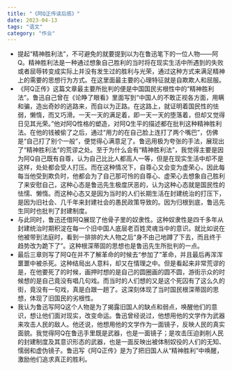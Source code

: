 ```yaml
---
title: "《阿Q正传读后感》"
date: 2023-04-13
tags: "语文"
category: "作业"
---
```


* 提起“精神胜利法”，不可避免的就要提到以为在鲁迅笔下的一位人物——阿Q。精神胜利法是一种通过想象自己胜利的当时将在现实生活中所遇到的失败或者屈辱转变成实际上并没有发生过的胜利与光荣，通过这种方式来满足精神上的需要的思想行为方式。在这里面最主要的心理特征就是自欺欺人和屈服。
* 《阿Q正传》这篇文章最主要所批判的便是中国国民劣根性中的“精神胜利法”。鲁迅自己曾在《论睁了眼看》里面写到“中国人的不敢正视各方面，用瞒和骗，造出奇妙的逃路来，而自以为正路。在这路上，就证明着国民性的怯弱，懒惰，而又巧滑。一天一天的满足着，即一天一天的堕落着，但却又觉得日见其光荣。”他对阿Q性格的塑造，对阿Q生平的描述都在批判这种精神胜利法。在他的钱被偷了之后，通过“用力的在自己脸上连打了两个嘴巴”，仿佛是“自己打了别个一般”，便觉得心满意足了。鲁迅用极为夸张的手法，展现出了“精神胜利法”的荒谬之处。至于为什么会有“精神胜利法”，我觉得主要是因为阿Q自己既有自尊，认为自己比比人都高人一等，但是在现实生活中却不是这样，处处都会受人打压。而在这种情况下，自尊心又会变为虚荣心，因此每每当他受到欺负时，他都会为了自己那可怜的自尊心、虚荣心去想象自己胜利了来安慰自己，这种心态是鲁迅先生极度厌恶的，认为这种心态就是国民性的怯懦、懒惰。而这种心态又是因为当时的人们长期生活在封建统治的打压下，是因为旧社会、几千年来封建社会的愚民政策导致的。因为归根到底，鲁迅先生同时也批判了封建制度。
* 与此同时，鲁迅还借阿Q展现了他骨子里的奴隶性。这种奴隶性是四千多年从封建统治时期积淀在每一个旧中国人底层老百姓灵魂当中的意识。就比如说在他被带到法庭时，看到一排排的大人物之后“身不由己地蹲了下去，而且终于趋势改为跪下了”。这种根深蒂固的思想也是鲁迅先生所批判的一点。
* 最后三章则写了阿Q在并不了解革命的时候去“参加了”革命，并且最后再浑浑噩噩中被杀死。这种结局出人意料，却又在情理之中。但是看起来非常荒谬的是，在他要死了的时候，画押时想的是自己的圆圈画的圆不圆，游街示众的时候想的是自己竟没有唱几句戏。而当时的人们想的又是这个死囚有了这么久的街，竟没有一句戏，真是白跟一趟了。这深刻体现了当时国民根深蒂固的思想，体现了旧国民的劣根性。
* 我认为鲁迅写阿Q这个人物是为了揭露旧国人的缺点和弱点，唤醒他们的意识，想让他们面对现实，改变命运。鲁迅曾经说过，他想用他的文学作为武器来攻击人民的敌人。他还说，他想用他的文学作为一面镜子，反映人民的真实面貌。我觉得阿Q在鲁迅手里既是武器，也是一面镜子；是攻击压迫剥削人民的封建制度及其意识形态的武器，也是一面反映出被体制奴役的人们的无知、懦弱和虚伪镜子。鲁迅写《阿Q正传》是为了把旧国人从“精神胜利”中唤醒，激励他们追求真正的胜利。
